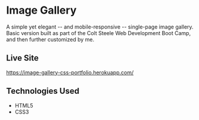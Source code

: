 # Image Gallery

A simple yet elegant -- and mobile-responsive -- single-page image gallery. Basic version built as part of the Colt Steele Web Development Boot Camp, and then further customized by me.

## Live Site

https://image-gallery-css-portfolio.herokuapp.com/

## Technologies Used

- HTML5
- CSS3